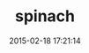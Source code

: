 ---
layout: post
title:  "spinach"
repo:   "codegram/spinach"
date:   2015-02-18 17:21:14
gemurl: http://github.com/codegram/spinach
---